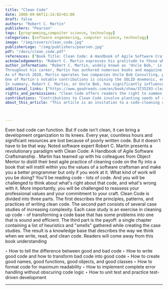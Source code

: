 ```yaml
---
title: "Clean Code"
date: 2008-09-06T11:14:02+01:00
draft: false
authors: "Robert C. Martin"
publishers: "Pearson"
tags: [programming,compuiter science, technology]
categories: [software engeneering, computer science, technology]
image: "/img/covers/clean_code.jpg"
publisherLogo: "/img/publishers/pearson.jpg"
pdf: "/docs/clean_code.pdf"
references: ["Book Title: Clean Code: A Handbook of Agile Software Craftsmanship", "Author: Robert C. Martin", "Publication Year: 2008","ISBN-13: 978-0132350884"]
acknowledgements: "Robert C. Martin expresses his gratitude to those who have contributed to the book, offered insights, and supported his work in promoting clean code practices."
author_information: "Robert C. Martin, widely known as 'Uncle Bob,' is an American software engineer, instructor, and author born on December 5, 1952. He is a prominent figure in the software development industry and is renowned for advocating various software design principles. Uncle Bob played a significant role as an author and signatory of the influential Agile Manifesto.
Throughout his career, Martin has authored numerous books and magazine articles, showcasing his expertise in software development. He served as the editor-in-chief of C++ Report magazine and was the first chairman of the Agile Alliancee. In 1991, he founded Object Mentor, a company that offered training on extreme programming.
As of March 2020, Martin operates two companies Uncle Bob Consulting, providing consulting and training services, and Clean Coders, which offers training videos. He is a strong advocate for software craftsmanship, agile software development, and test-driven development.
One of Martin's notable contributions is coining the SOLID mnemonic, encapsulating essential software principles such as the Single Responsibility Principle, Open-Closed Principle, Liskov Substitution Principle, Interface Segregation Principle, and Dependency Inversion Principle.
In summary, Robert C. Martin, or Uncle Bob, has significantly influenced the software development community through his writings, teachings, and advocacy for best practices and principles in software design and development."
additional_links: ["https://www.goodreads.com/en/book/show/3735293-clean-code", "https://www.amazon.com/Clean-Code-Handbook-Software-Craftsmanship/dp/0132350882", "https://www.pearson.com/en-us/search.html?aq=Martin%20Clean-Code-A-Handbook-of-Agile-Software-Craftsmanship"]
rights_and_permissions: "Clean Code offers readers the right to summon a Code Genie who, upon request, will refactor any codebase with a swish of their digital wand. Permission is also granted to users for turning spaghetti code into gourmet linguine."
contributions: "Contributions to Clean Code involve planting seeds of readability and watering them with the tears of debugging. All contributors are honorary members of the Order of the Indentation."
about_this_article: "This article is an invitation to a code-cleaning carnival where algorithms waltz gracefully, and functions tango with elegance. Readers are encouraged to don their syntax-polishing gloves and join the festivities."



---
```


Even bad code can function. But if code isn't clean, it can bring a development organization to its knees. Every year, countless hours and significant resources are lost because of poorly written code. But it doesn't have to be that way.
Noted software expert Robert C. Martin presents a revolutionary paradigm with Clean Code: A Handbook of Agile Software Craftsmanship . Martin has teamed up with his colleagues from Object Mentor to distill their best agile practice of cleaning code on the fly into a book that will instill within you the values of a software craftsman and make you a better programmer but only if you work at it.
What kind of work will you be doing? You'll be reading code - lots of code. And you will be challenged to think about what's right about that code, and what's wrong with it. More importantly, you will be challenged to reassess your professional values and your commitment to your craft.
Clean Code is divided into three parts. The first describes the principles, patterns, and practices of writing clean code. The second part consists of several case studies of increasing complexity. Each case study is an exercise in cleaning up code - of transforming a code base that has some problems into one that is sound and efficient. The third part is the payoff: a single chapter containing a list of heuristics and "smells" gathered while creating the case studies. The result is a knowledge base that describes the way we think when we write, read, and clean code.
Readers will come away from this book understanding

‣ How to tell the difference between good and bad code
‣ How to write good code and how to transform bad code into good code
‣ How to create good names, good functions, good objects, and good classes
‣ How to format code for maximum readability
‣ How to implement complete error handling without obscuring code logic
‣ How to unit test and practice test-driven development

---
